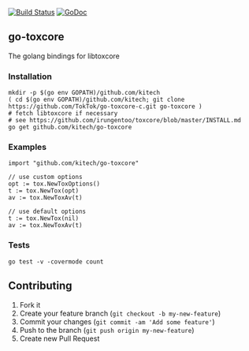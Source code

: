 [![Build Status](https://travis-ci.org/kitech/go-toxcore.svg?branch=master)](https://travis-ci.org/kitech/go-toxcore)
[![GoDoc](https://godoc.org/github.com/kitech/go-toxcore?status.svg)](https://godoc.org/github.com/kitech/go-toxcore)

## go-toxcore
The golang bindings for libtoxcore 


### Installation

    mkdir -p $(go env GOPATH)/github.com/kitech
    ( cd $(go env GOPATH)/github.com/kitech; git clone https://github.com/TokTok/go-toxcore-c.git go-toxcore )
    # fetch libtoxcore if necessary
    # see https://github.com/irungentoo/toxcore/blob/master/INSTALL.md
    go get github.com/kitech/go-toxcore


### Examples

    import "github.com/kitech/go-toxcore"

    // use custom options
    opt := tox.NewToxOptions()
    t := tox.NewTox(opt)
    av := tox.NewToxAv(t)
    
    // use default options
    t := tox.NewTox(nil)
    av := tox.NewToxAv(t)

### Tests

    go test -v -covermode count
    

Contributing
------------
1. Fork it
2. Create your feature branch (``git checkout -b my-new-feature``)
3. Commit your changes (``git commit -am 'Add some feature'``)
4. Push to the branch (``git push origin my-new-feature``)
5. Create new Pull Request

